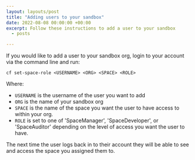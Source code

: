 ```yaml
---
layout: layouts/post
title: "Adding users to your sandbox"
date: 2022-08-08 00:00:00 +00:00
excerpt: Follow these instructions to add a user to your sandbox
  - posts

---
```


If you would like to add a user to your sandbox org, login to your account via the command line and run:

`cf set-space-role <USERNAME> <ORG> <SPACE> <ROLE>`

Where:

- `USERNAME` is the username of the user you want to add
- `ORG` is the name of your sandbox org
- `SPACE` is the name of the space you want the user to have access to within your org.
- `ROLE` is set to one of 'SpaceManager', 'SpaceDeveloper', or 'SpaceAuditor' depending on the level of access you want the user to have.

The next time the user logs back in to their account they will be able to see and access the space you assigned them to.